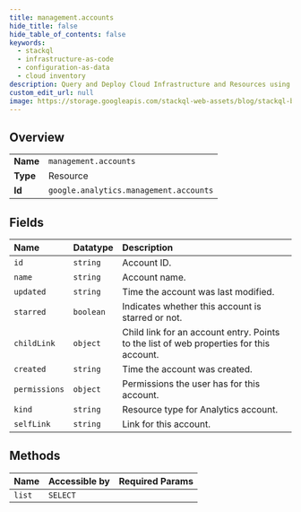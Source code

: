 ```yaml
---
title: management.accounts
hide_title: false
hide_table_of_contents: false
keywords:
  - stackql
  - infrastructure-as-code
  - configuration-as-data
  - cloud inventory
description: Query and Deploy Cloud Infrastructure and Resources using SQL
custom_edit_url: null
image: https://storage.googleapis.com/stackql-web-assets/blog/stackql-blog-post-featured-image.png
---
```

  
    

## Overview
<table><tbody>
<tr><td><b>Name</b></td><td><code>management.accounts</code></td></tr>
<tr><td><b>Type</b></td><td>Resource</td></tr>
<tr><td><b>Id</b></td><td><code>google.analytics.management.accounts</code></td></tr>
</tbody></table>

## Fields
| Name | Datatype | Description |
|:-----|:---------|:------------|
| `id` | `string` | Account ID. |
| `name` | `string` | Account name. |
| `updated` | `string` | Time the account was last modified. |
| `starred` | `boolean` | Indicates whether this account is starred or not. |
| `childLink` | `object` | Child link for an account entry. Points to the list of web properties for this account. |
| `created` | `string` | Time the account was created. |
| `permissions` | `object` | Permissions the user has for this account. |
| `kind` | `string` | Resource type for Analytics account. |
| `selfLink` | `string` | Link for this account. |
## Methods
| Name | Accessible by | Required Params |
|:-----|:--------------|:----------------|
| `list` | `SELECT` |  |
